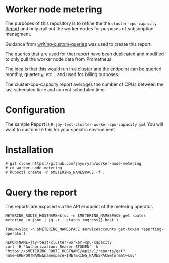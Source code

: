 # Worker node metering

The purposes of this repository is to refine the the `cluster-cpu-capacity` [Report](https://github.com/kube-reporting/metering-operator/blob/master/Documentation/reports.md) and only pull out the worker nodes for purposes of subscription managment.

Guidance from [writing-custom-queries](https://github.com/kube-reporting/metering-operator/blob/master/Documentation/writing-custom-queries.md) was used to create this report.

The queries that are used for that report have been duplicated and modified to only pull the worker node data from Prometheus.

The idea is that this would run in a cluster and the endpoint can be queried monthly, quarterly, etc... and used for billing purposes.

The cluster-cpu-capacity report averages the number of CPUs between the last scheduled time and current scheduled time.

# Configuration

The sample Report is `R-jay-test-cluster-worker-cpu-capacity.yml` You will want to customize this for your specific environment

# Installation

``` shell
# git clone https://github.com/jaywryan/worker-node-metering
# cd worker-node-metering
# kubectl create -n $METERING_NAMESPACE -f .
```

# Query the report

The reports are exposed via the API endpoint of the metering operator.
``` shell
METERING_ROUTE_HOSTNAME=$(oc -n $METERING_NAMESPACE get routes metering -o json | jq -r '.status.ingress[].host')

TOKEN=$(oc -n $METERING_NAMESPACE serviceaccounts get-token reporting-operator)

REPORTNAME=jay-test-cluster-worker-cpu-capacity
curl -H "Authorization: Bearer $TOKEN" -k "https://$METERING_ROUTE_HOSTNAME/api/v1/reports/get?name=$REPORTNAME&namespace=$METERING_NAMESPACE&format=csv"
```


